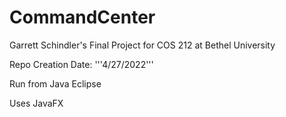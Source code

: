 # CommandCenter
Garrett Schindler's Final Project for COS 212 at Bethel University

Repo Creation Date: '''4/27/2022'''

Run from Java Eclipse

Uses JavaFX
